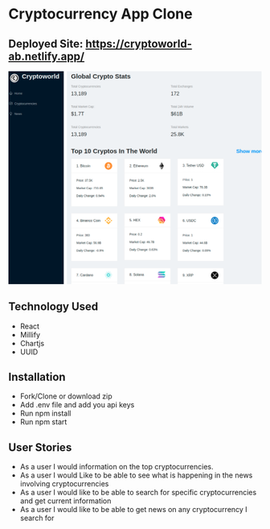 # Cryptocurrency App Clone

## Deployed Site: https://cryptoworld-ab.netlify.app/

![cryptoworld](./pics/714.png)

## Technology Used

- React
- Millify
- Chartjs
- UUID

## Installation

- Fork/Clone or download zip
- Add .env file and add you api keys
- Run npm install 
- Run npm start

## User Stories

- As a user I would information on the top cryptocurrencies.
- As a user I would Like to be able to see what is happening in the news involving cryptocurrencies
- As a user I would like to be able to search for specific cryptocurrencies and get current information
- As a user I would like to be able to get news on any cryptocurrency I search for


